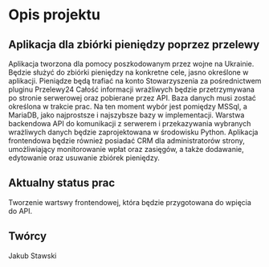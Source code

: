 # Opis projektu
## Aplikacja dla zbiórki pieniędzy poprzez przelewy

Aplikacja tworzona dla pomocy poszkodowanym przez wojne na Ukrainie. Będzie służyć do zbiórki pieniędzy na konkretne cele, jasno określone w aplikacji.
Pieniądze będą trafiać na konto Stowarzyszenia za pośrednictwem pluginu Przelewy24
Całość informacji wrażliwych będzie przetrzymywana po stronie serwerowej oraz pobierane przez API.
Baza danych musi zostać określona w trakcie prac. Na ten moment wybór jest pomiędzy MSSql, a MariaDB, jako najprostsze i najszybsze bazy w implementacji.
Warstwa backendowa API do komunikacji z serwerem i przekazywania wybranych wrażliwych danych będzie zaprojektowana w środowisku Python.
Aplikacja frontendowa będzie również posiadać CRM dla administratorów strony, umożliwiający monitorowanie wpłat oraz zasięgów, a także dodawanie, edytowanie oraz usuwanie zbiórek pieniędzy.

## Aktualny status prac

Tworzenie wartswy frontendowej, która będzie przygotowana do wpięcia do API.

## Twórcy

Jakub Stawski

